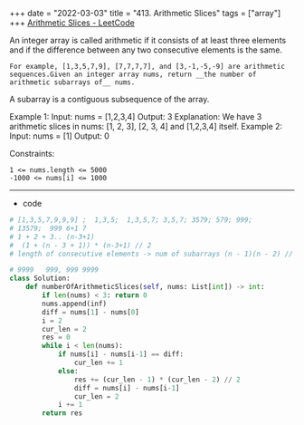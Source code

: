 +++ 
date = "2022-03-03"
title = "413. Arithmetic Slices"
tags = ["array"]
+++
[Arithmetic Slices - LeetCode](https://leetcode.com/problems/arithmetic-slices/)

An integer array is called arithmetic if it consists of at least three elements and if the difference between any two consecutive elements is the same.

	For example, [1,3,5,7,9], [7,7,7,7], and [3,-1,-5,-9] are arithmetic sequences.Given an integer array nums, return __the number of arithmetic subarrays of__ nums.
A subarray is a contiguous subsequence of the array.
 
Example 1:
Input: nums = [1,2,3,4] Output: 3 Explanation: We have 3 arithmetic slices in nums: [1, 2, 3], [2, 3, 4] and [1,2,3,4] itself. 
Example 2:
Input: nums = [1] Output: 0 
 
Constraints:

	1 <= nums.length <= 5000
	-1000 <= nums[i] <= 1000

---
- code
```py
# [1,3,5,7,9,9,9] ;  1,3,5;  1,3,5,7; 3,5,7; 3579; 579; 999;
# 13579;  999 6+1 7
# 1 + 2 + 3.. (n-3+1) 
#  (1 + (n - 3 + 1)) * (n-3+1) // 2
# length of consecutive elements -> num of subarrays (n - 1)(n - 2) // 2

# 9999   999, 999 9999
class Solution:
    def numberOfArithmeticSlices(self, nums: List[int]) -> int:
        if len(nums) < 3: return 0
        nums.append(inf)
        diff = nums[1] - nums[0]
        i = 2
        cur_len = 2
        res = 0
        while i < len(nums):
            if nums[i] - nums[i-1] == diff:
                cur_len += 1
            else:
                res += (cur_len - 1) * (cur_len - 2) // 2
                diff = nums[i] - nums[i-1]
                cur_len = 2
            i += 1
        return res
```
